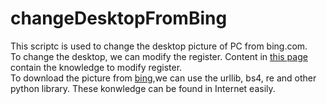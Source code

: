 # changeDesktopFromBing
This scriptc is used to change the desktop picture of PC from bing.com.<br/>
To change the desktop, we can modify the register. Content in [this page](https://www.cnblogs.com/xiaowuyi/articles/2433161.html) contain the knowledge to modify register.<br/>
To download the picture from [bing](https://cn.bing.com),we can use the urllib, bs4, re and other python library. These konwledge can be found in Internet easily.
